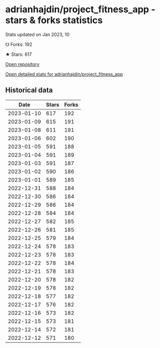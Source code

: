 # adrianhajdin/project_fitness_app - stars & forks statistics

Stats updated on Jan 2023, 10

☋ Forks: 192

★ Stars: 617

[Open repository](https://github.com/adrianhajdin/project_fitness_app)

[Open detailed stats for adrianhajdin/project_fitness_app](https://reviewgithub.com/rep/adrianhajdin/project_fitness_app)

## Historical data
| Date | Stars | Forks |
|------|-------|-------|
| 2023-01-10 | 617 | 192 | 
| 2023-01-09 | 615 | 191 | 
| 2023-01-08 | 611 | 191 | 
| 2023-01-06 | 602 | 190 | 
| 2023-01-05 | 591 | 188 | 
| 2023-01-04 | 591 | 189 | 
| 2023-01-03 | 591 | 187 | 
| 2023-01-02 | 590 | 186 | 
| 2023-01-01 | 589 | 185 | 
| 2022-12-31 | 588 | 184 | 
| 2022-12-30 | 586 | 184 | 
| 2022-12-29 | 586 | 184 | 
| 2022-12-28 | 584 | 184 | 
| 2022-12-27 | 582 | 185 | 
| 2022-12-26 | 581 | 185 | 
| 2022-12-25 | 579 | 184 | 
| 2022-12-24 | 578 | 183 | 
| 2022-12-23 | 578 | 183 | 
| 2022-12-22 | 578 | 184 | 
| 2022-12-21 | 578 | 183 | 
| 2022-12-20 | 578 | 182 | 
| 2022-12-19 | 578 | 182 | 
| 2022-12-18 | 577 | 182 | 
| 2022-12-17 | 576 | 182 | 
| 2022-12-16 | 573 | 182 | 
| 2022-12-15 | 573 | 181 | 
| 2022-12-14 | 572 | 181 | 
| 2022-12-12 | 571 | 180 | 

